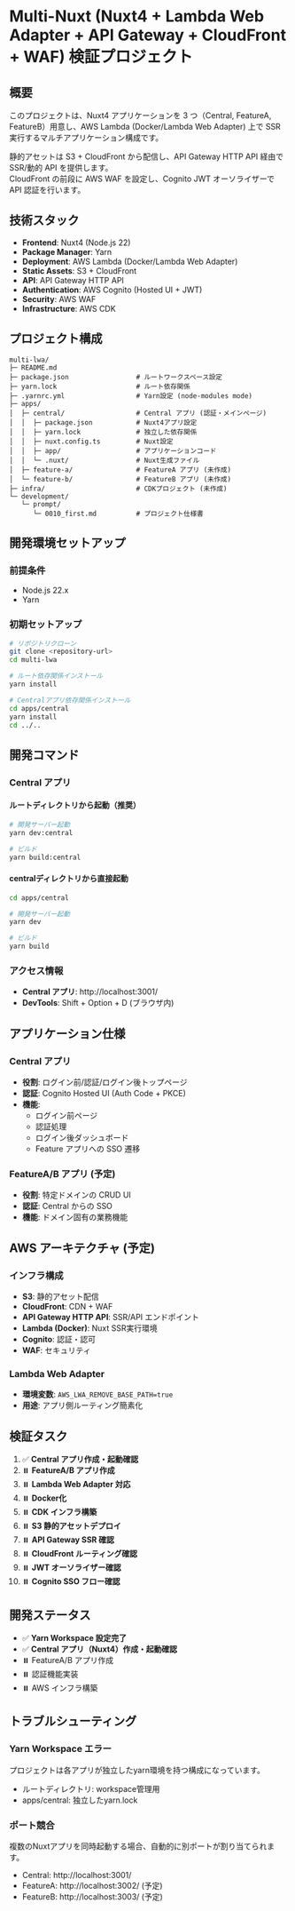 # Multi-Nuxt (Nuxt4 + Lambda Web Adapter + API Gateway + CloudFront + WAF) 検証プロジェクト

## 概要
このプロジェクトは、Nuxt4 アプリケーションを 3 つ（Central, FeatureA, FeatureB）用意し、AWS Lambda (Docker/Lambda Web Adapter) 上で SSR 実行するマルチアプリケーション構成です。

静的アセットは S3 + CloudFront から配信し、API Gateway HTTP API 経由で SSR/動的 API を提供します。  
CloudFront の前段に AWS WAF を設定し、Cognito JWT オーソライザーで API 認証を行います。

## 技術スタック
- **Frontend**: Nuxt4 (Node.js 22)
- **Package Manager**: Yarn
- **Deployment**: AWS Lambda (Docker/Lambda Web Adapter)
- **Static Assets**: S3 + CloudFront
- **API**: API Gateway HTTP API
- **Authentication**: AWS Cognito (Hosted UI + JWT)
- **Security**: AWS WAF
- **Infrastructure**: AWS CDK

## プロジェクト構成

```
multi-lwa/
├─ README.md
├─ package.json                 # ルートワークスペース設定
├─ yarn.lock                    # ルート依存関係
├─ .yarnrc.yml                  # Yarn設定 (node-modules mode)
├─ apps/
│  ├─ central/                  # Central アプリ (認証・メインページ)
│  │  ├─ package.json           # Nuxt4アプリ設定
│  │  ├─ yarn.lock              # 独立した依存関係
│  │  ├─ nuxt.config.ts         # Nuxt設定
│  │  ├─ app/                   # アプリケーションコード
│  │  └─ .nuxt/                 # Nuxt生成ファイル
│  ├─ feature-a/                # FeatureA アプリ (未作成)
│  └─ feature-b/                # FeatureB アプリ (未作成)
├─ infra/                       # CDKプロジェクト (未作成)
└─ development/
   └─ prompt/
      └─ 0010_first.md          # プロジェクト仕様書
```

## 開発環境セットアップ

### 前提条件
- Node.js 22.x
- Yarn

### 初期セットアップ
```bash
# リポジトリクローン
git clone <repository-url>
cd multi-lwa

# ルート依存関係インストール
yarn install

# Centralアプリ依存関係インストール
cd apps/central
yarn install
cd ../..
```

## 開発コマンド

### Central アプリ

#### ルートディレクトリから起動（推奨）
```bash
# 開発サーバー起動
yarn dev:central

# ビルド
yarn build:central
```

#### centralディレクトリから直接起動
```bash
cd apps/central

# 開発サーバー起動
yarn dev

# ビルド
yarn build
```

### アクセス情報
- **Central アプリ**: http://localhost:3001/
- **DevTools**: Shift + Option + D (ブラウザ内)

## アプリケーション仕様

### Central アプリ
- **役割**: ログイン前/認証/ログイン後トップページ
- **認証**: Cognito Hosted UI (Auth Code + PKCE)
- **機能**: 
  - ログイン前ページ
  - 認証処理
  - ログイン後ダッシュボード
  - Feature アプリへの SSO 遷移

### FeatureA/B アプリ (予定)
- **役割**: 特定ドメインの CRUD UI
- **認証**: Central からの SSO
- **機能**: ドメイン固有の業務機能

## AWS アーキテクチャ (予定)

### インフラ構成
- **S3**: 静的アセット配信
- **CloudFront**: CDN + WAF
- **API Gateway HTTP API**: SSR/API エンドポイント
- **Lambda (Docker)**: Nuxt SSR実行環境
- **Cognito**: 認証・認可
- **WAF**: セキュリティ

### Lambda Web Adapter
- **環境変数**: `AWS_LWA_REMOVE_BASE_PATH=true`
- **用途**: アプリ側ルーティング簡素化

## 検証タスク

1. ✅ **Central アプリ作成・起動確認**
2. ⏸️ **FeatureA/B アプリ作成**
3. ⏸️ **Lambda Web Adapter 対応**
4. ⏸️ **Docker化**
5. ⏸️ **CDK インフラ構築**
6. ⏸️ **S3 静的アセットデプロイ**
7. ⏸️ **API Gateway SSR 確認**
8. ⏸️ **CloudFront ルーティング確認**
9. ⏸️ **JWT オーソライザー確認**
10. ⏸️ **Cognito SSO フロー確認**

## 開発ステータス

- ✅ **Yarn Workspace 設定完了**
- ✅ **Central アプリ（Nuxt4）作成・起動確認**
- ⏸️ FeatureA/B アプリ作成
- ⏸️ 認証機能実装
- ⏸️ AWS インフラ構築

## トラブルシューティング

### Yarn Workspace エラー
プロジェクトは各アプリが独立したyarn環境を持つ構成になっています。
- ルートディレクトリ: workspace管理用
- apps/central: 独立したyarn.lock

### ポート競合
複数のNuxtアプリを同時起動する場合、自動的に別ポートが割り当てられます。
- Central: http://localhost:3001/
- FeatureA: http://localhost:3002/ (予定)
- FeatureB: http://localhost:3003/ (予定)